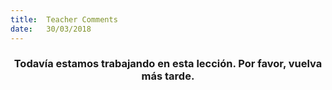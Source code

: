 ```yaml
---
title:  Teacher Comments
date:   30/03/2018
---
```


### <center>Todavía estamos trabajando en esta lección. Por favor, vuelva más tarde.</center>